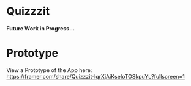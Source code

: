 # Quizzzit  

#### Future Work in Progress...  

# Prototype

View a Prototype of the App here:  
https://framer.com/share/Quizzzit-lqrXjAiKseIoTOSkpuYL?fullscreen=1
